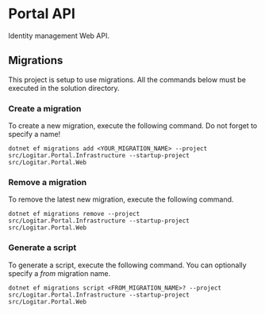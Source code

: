 # Portal API

Identity management Web API.

## Migrations

This project is setup to use migrations. All the commands below must be executed in the solution directory.

### Create a migration

To create a new migration, execute the following command. Do not forget to specify a name!

`dotnet ef migrations add <YOUR_MIGRATION_NAME> --project src/Logitar.Portal.Infrastructure --startup-project src/Logitar.Portal.Web`

### Remove a migration

To remove the latest new migration, execute the following command.

`dotnet ef migrations remove --project src/Logitar.Portal.Infrastructure --startup-project src/Logitar.Portal.Web`

### Generate a script

To generate a script, execute the following command. You can optionally specify a _from_ migration name.

`dotnet ef migrations script <FROM_MIGRATION_NAME>? --project src/Logitar.Portal.Infrastructure --startup-project src/Logitar.Portal.Web`
